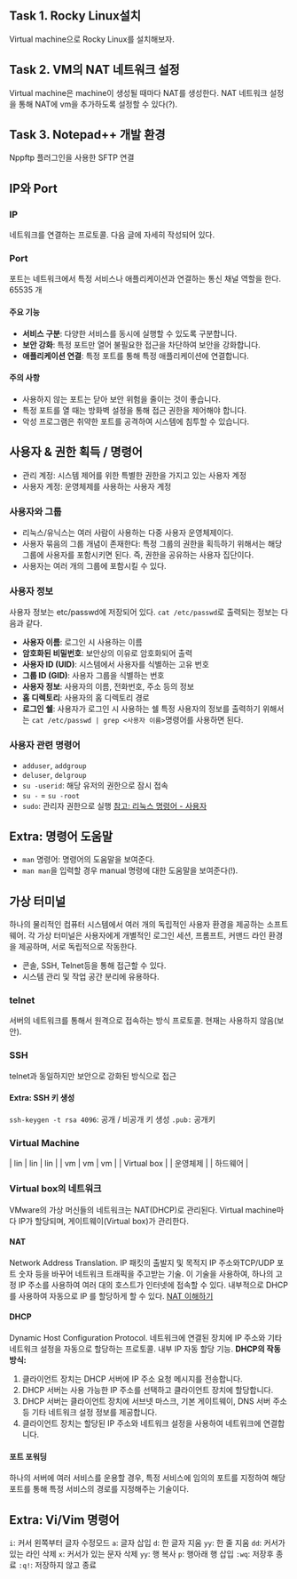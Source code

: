 ## Task 1. Rocky Linux설치
Virtual machine으로 Rocky Linux를 설치해보자.
## Task 2. VM의 NAT 네트워크 설정
Virtual machine은 machine이 생성될 때마다 NAT를 생성한다.
NAT 네트워크 설정을 통해 NAT에 vm을 추가하도록 설정할 수 있다(?).
## Task 3. Notepad++ 개발 환경
Nppftp 플러그인을 사용한 SFTP 연결
## IP와 Port
### IP
네트워크를 연결하는 프로토콜. 다음 글에 자세히 작성되어 있다. 
### Port
포트는 네트워크에서 특정 서비스나 애플리케이션과 연결하는 통신 채널 역할을 한다. 65535 개
#### 주요 기능
- **서비스 구분**: 다양한 서비스를 동시에 실행할 수 있도록 구분합니다.
- **보안 강화**: 특정 포트만 열어 불필요한 접근을 차단하여 보안을 강화합니다.
- **애플리케이션 연결**: 특정 포트를 통해 특정 애플리케이션에 연결합니다.
#### 주의 사항
- 사용하지 않는 포트는 닫아 보안 위험을 줄이는 것이 좋습니다.
- 특정 포트를 열 때는 방화벽 설정을 통해 접근 권한을 제어해야 합니다.
- 악성 프로그램은 취약한 포트를 공격하여 시스템에 침투할 수 있습니다.
## 사용자 & 권한 획득 / 명령어
- 관리 계정: 시스템 제어를 위한 특별한 권한을 가지고 있는 사용자 계정
- 사용자 계정: 운영체제를 사용하는 사용자 계정
### 사용자와 그룹
- 리눅스/유닉스는 여러 사람이 사용하는 다중 사용자 운영체제이다.
- 사용자 묶음의 그룹 개념이 존재한다: 특정 그룹의 권한을 획득하기 위해서는 해당 그룹에 사용자를 포함시키면 된다. 즉, 권한을 공유하는 사용자 집단이다.
- 사용자는 여러 개의 그룹에 포함시킬 수 있다.
### 사용자 정보
사용자 정보는 etc/passwd에 저장되어 있다. `cat /etc/passwd`로 출력되는 정보는 다음과 같다.
- **사용자 이름**: 로그인 시 사용하는 이름
- **암호화된 비밀번호**: 보안상의 이유로 암호화되어 출력
- **사용자 ID (UID)**: 시스템에서 사용자를 식별하는 고유 번호
- **그룹 ID (GID)**: 사용자 그룹을 식별하는 번호
- **사용자 정보**: 사용자의 이름, 전화번호, 주소 등의 정보
- **홈 디렉토리**: 사용자의 홈 디렉토리 경로
- **로그인 쉘**: 사용자가 로그인 시 사용하는 쉘
특정 사용자의 정보를 출력하기 위해서는 `cat /etc/passwd | grep <사용자 이름>`명령어를 사용하면 된다.
### 사용자 관련 명령어
- `adduser`, `addgroup`
- `deluser`, `delgroup`
- `su -userid`:  해당 유저의 권한으로 잠시 접속
- `su -` = `su -root`
- `sudo`: 관리자 권한으로 실행
[참고: 리눅스 명령어 - 사용자](https://m.blog.naver.com/hj_kim97/222581377831)
## Extra: 명령어 도움말
- `man` 명령어: 명령어의 도움말을 보여준다.
- `man man`을 입력할 경우 manual 명령에 대한 도움말을 보여준다(!).
## 가상 터미널
하나의 물리적인 컴퓨터 시스템에서 여러 개의 독립적인 사용자 환경을 제공하는 소프트웨어. 각 가상 터미널은 사용자에게 개별적인 로그인 세션, 프롬프트, 커맨드 라인 환경을 제공하며, 서로 독립적으로 작동한다.
- 콘솔, SSH, Telnet등을 통해 접근할 수 있다.
- 시스템 관리 및 작업 공간 분리에 유용하다.
### telnet
서버의 네트워크를 통해서 원격으로 접속하는 방식 프로토콜. 현재는 사용하지 않음(보안).
### SSH
telnet과 동일하지만 보안으로 강화된 방식으로 접근
#### Extra: SSH 키 생성
`ssh-keygen -t rsa 4096`: 공개 / 비공개 키 생성 `.pub:` 공개키
### Virtual Machine
| lin | lin | lin |
| vm | vm | vm |
| Virtual box |
| 운영체제 |
| 하드웨어 |
### Virtual box의 네트워크
VMware의 가상 머신들의 네트워크는 NAT(DHCP)로 관리된다. Virtual machine마다 IP가 할당되며, 게이트웨이(Virtual box)가 관리한다.
#### NAT
Network Address Translation. IP 패킷의 출발지 및 목적지 IP 주소와TCP/UDP 포트 숫자 등을 바꾸어 네트워크 트래픽을 주고받는 기술. 이 기술을 사용하여, 하나의 고정 IP 주소를 사용하여 여러 대의 호스트가 인터넷에 접속할 수 있다. 내부적으로 DHCP를 사용하여 자동으로 IP 를 할당하게 할 수 있다.
[NAT 이해하기](https://www.stevenjlee.net/2020/07/11/%EC%9D%B4%ED%95%B4%ED%95%98%EA%B8%B0-nat-network-address-translation-%EB%84%A4%ED%8A%B8%EC%9B%8C%ED%81%AC-%EC%A3%BC%EC%86%8C-%EB%B3%80%ED%99%98/)
#### DHCP
Dynamic Host Configuration Protocol. 네트워크에 연결된 장치에 IP 주소와 기타 네트워크 설정을 자동으로 할당하는 프로토콜. 내부 IP 자동 할당 기능.
**DHCP의 작동 방식:**
1. 클라이언트 장치는 DHCP 서버에 IP 주소 요청 메시지를 전송합니다.
2. DHCP 서버는 사용 가능한 IP 주소를 선택하고 클라이언트 장치에 할당합니다.
3. DHCP 서버는 클라이언트 장치에 서브넷 마스크, 기본 게이트웨이, DNS 서버 주소 등 기타 네트워크 설정 정보를 제공합니다.
4. 클라이언트 장치는 할당된 IP 주소와 네트워크 설정을 사용하여 네트워크에 연결합니다.
#### 포트 포워딩
하나의 서버에 여러 서비스를 운용할 경우, 특정 서비스에 임의의 포트를 지정하여 해당 포트를 통해 특정 서비스의 경로를 지정해주는 기술이다.
## Extra: Vi/Vim 명령어
`i`: 커서 왼쪽부터 글자 수정모드
`a`: 글자 삽입 
`d`: 한 글자 지움
`yy`: 한 줄 지움
`dd`: 커서가 있는 라인 삭제
`x`: 커서가 있는 문자 삭제
`yy`: 행 복사
`p`: 행아래 행 삽입
`:wq`: 저장후 종료
`:q!`: 저장하지 않고 종료
